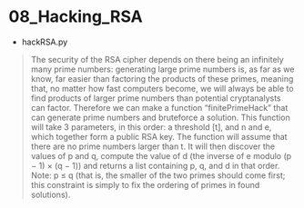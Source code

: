 # 08_Hacking_RSA
- hackRSA.py
> The security of the RSA cipher depends on there being an infinitely many prime numbers:
generating large prime numbers is, as far as we know, far easier than factoring the products of
these primes, meaning that, no matter how fast computers become, we will always be able to
find products of larger prime numbers than potential cryptanalysts can factor. Therefore we can make a function “finitePrimeHack” that can generate prime numbers and bruteforce a solution. This function will take 3 parameters, in this order: a threshold [t], and n and e, which together form a public RSA key. The function will assume that there are no prime numbers larger than t. It will then discover the values of p and q, compute the value of d
(the inverse of e modulo (p − 1) × (q − 1)) and returns a list containing p, q, and d in that order.
Note: p ≤ q (that is, the smaller of the two primes should
come first; this constraint is simply to fix the ordering of primes in found solutions).
